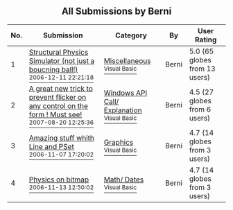 ﻿<div align="center">

## All Submissions by Berni

</div>

No.  | Submission | Category | By   | User Rating
---- | ---------- | -------- | ---- | -----------
1 | [Structural Physics Simulator \(not just a boucning ball\!\)<br /><sup>2006-12-11 22:21:18</sup>](https://github.com/Planet-Source-Code/berni-structural-physics-simulator-not-just-a-boucning-ball__1-67381) | [Miscellaneous<br /><sup>Visual Basic</sup>](../ByCategory/miscellaneous__1-1.md) | Berni | 5.0 (65 globes from 13 users)
2 | [A great new trick to prevent flicker on any control on the form \! Must see\!<br /><sup>2007-08-20 12:25:36</sup>](https://github.com/Planet-Source-Code/berni-a-great-new-trick-to-prevent-flicker-on-any-control-on-the-form-must-see__1-69193) | [Windows API Call/ Explanation<br /><sup>Visual Basic</sup>](../ByCategory/windows-api-call-explanation__1-39.md) | Berni | 4.5 (27 globes from 6 users)
3 | [Amazing stuff whith Line and PSet<br /><sup>2006-11-07 17:20:02</sup>](https://github.com/Planet-Source-Code/berni-amazing-stuff-whith-line-and-pset__1-67032) | [Graphics<br /><sup>Visual Basic</sup>](../ByCategory/graphics__1-46.md) | Berni | 4.7 (14 globes from 3 users)
4 | [Physics on bitmap<br /><sup>2006-11-13 12:50:02</sup>](https://github.com/Planet-Source-Code/berni-physics-on-bitmap__1-67077) | [Math/ Dates<br /><sup>Visual Basic</sup>](../ByCategory/math-dates__1-37.md) | Berni | 4.7 (14 globes from 3 users)

